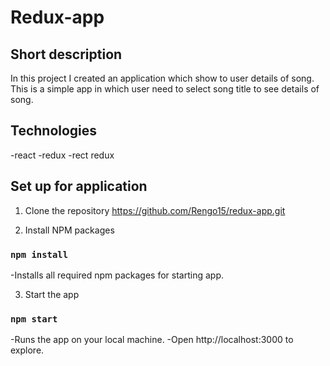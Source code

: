# Redux-app



## Short description 

In this project I created an application which show to user details of song.
This is a simple app in which user need to select song title to see details of song.

## Technologies 

-react
-redux 
-rect redux

## Set up for application

1. Clone the repository https://github.com/Rengo15/redux-app.git

2. Install NPM packages
### `npm install`
-Installs all required npm packages for starting app.

3. Start the app
### `npm start`
-Runs the app on your local machine.
-Open http://localhost:3000 to explore.


